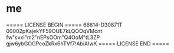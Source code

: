 # me
===== LICENSE BEGIN =====
66614-D30871T
00002pKajekYF59OUE7kLQOOqVMcnt
fw"svxI"m2"nEPsOOm"Q4OoM"tL3ZP
gjw6ybGOGPcoZkRx6hTVf7!AbiAIwK
===== LICENSE END =====
